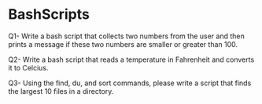# BashScripts

Q1- Write a bash script that collects two numbers from the user and then
prints a message if these two numbers are smaller or greater than 100.

Q2- Write a bash script that reads a temperature in Fahrenheit and converts
it to Celcius.

Q3- Using the find, du, and sort commands, please write a script that finds
the largest 10 files in a directory.
